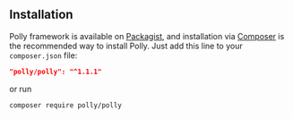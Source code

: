 ## Installation
Polly framework is available on [Packagist](https://packagist.org/packages/polly/polly), and installation via [Composer](https://getcomposer.org) is the recommended way to install Polly. Just add this line to your `composer.json` file:

```json
"polly/polly": "^1.1.1"
```

or run

```sh
composer require polly/polly
```
